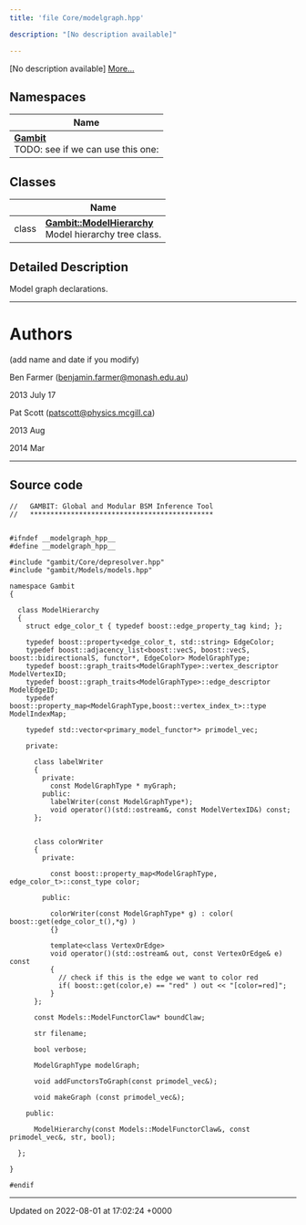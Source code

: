 ```yaml
---
title: 'file Core/modelgraph.hpp'

description: "[No description available]"

---
```







[No description available] [More...](#detailed-description)

## Namespaces

| Name           |
| -------------- |
| **[Gambit](/documentation/code/namespaces/namespacegambit/)** <br>TODO: see if we can use this one:  |

## Classes

|                | Name           |
| -------------- | -------------- |
| class | **[Gambit::ModelHierarchy](/documentation/code/classes/classgambit_1_1modelhierarchy/)** <br>Model hierarchy tree class.  |

## Detailed Description


Model graph declarations.



------------------


# Authors

(add name and date if you modify)

Ben Farmer ([benjamin.farmer@monash.edu.au](mailto:benjamin.farmer@monash.edu.au)) 

2013 July 17

Pat Scott ([patscott@physics.mcgill.ca](mailto:patscott@physics.mcgill.ca)) 

2013 Aug 

2014 Mar



------------------




## Source code

```
//   GAMBIT: Global and Modular BSM Inference Tool
//   *********************************************


#ifndef __modelgraph_hpp__
#define __modelgraph_hpp__

#include "gambit/Core/depresolver.hpp"
#include "gambit/Models/models.hpp"

namespace Gambit
{

  class ModelHierarchy
  {
    struct edge_color_t { typedef boost::edge_property_tag kind; };

    typedef boost::property<edge_color_t, std::string> EdgeColor;
    typedef boost::adjacency_list<boost::vecS, boost::vecS, boost::bidirectionalS, functor*, EdgeColor> ModelGraphType;
    typedef boost::graph_traits<ModelGraphType>::vertex_descriptor ModelVertexID;
    typedef boost::graph_traits<ModelGraphType>::edge_descriptor ModelEdgeID;
    typedef boost::property_map<ModelGraphType,boost::vertex_index_t>::type ModelIndexMap;

    typedef std::vector<primary_model_functor*> primodel_vec;

    private:

      class labelWriter
      {
        private:
          const ModelGraphType * myGraph;
        public:
          labelWriter(const ModelGraphType*);
          void operator()(std::ostream&, const ModelVertexID&) const;
      };


      class colorWriter
      {
        private:

          const boost::property_map<ModelGraphType, edge_color_t>::const_type color;

        public:

          colorWriter(const ModelGraphType* g) : color( boost::get(edge_color_t(),*g) )
          {}

          template<class VertexOrEdge>
          void operator()(std::ostream& out, const VertexOrEdge& e) const
          {
            // check if this is the edge we want to color red
            if( boost::get(color,e) == "red" ) out << "[color=red]";
          }
      };

      const Models::ModelFunctorClaw* boundClaw;

      str filename;

      bool verbose;

      ModelGraphType modelGraph;

      void addFunctorsToGraph(const primodel_vec&);

      void makeGraph (const primodel_vec&);

    public:

      ModelHierarchy(const Models::ModelFunctorClaw&, const primodel_vec&, str, bool);

  };

}

#endif
```


-------------------------------

Updated on 2022-08-01 at 17:02:24 +0000
